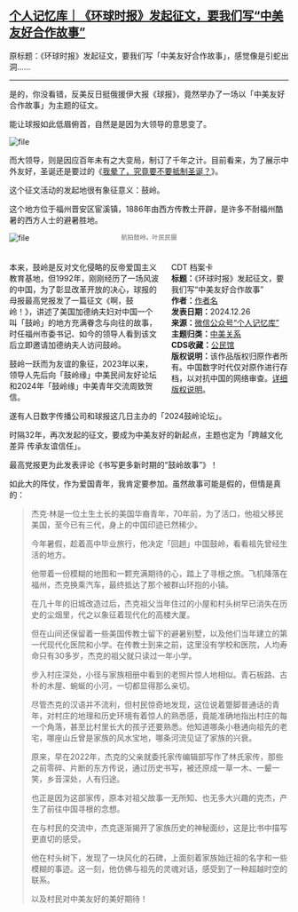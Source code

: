 <!--1735197549000-->
[个人记忆库｜《环球时报》发起征文，要我们写“中美友好合作故事”](https://chinadigitaltimes.net/chinese/714397.html)
------

<p>原标题：《环球时报》发起征文，要我们写「中美友好合作故事」，感觉像是引蛇出洞……</p><hr><p>是的，你没看错，反美反日挺俄援伊大报《球报》，竟然举办了一场以「中美友好合作故事」为主题的征文。</p><p>能让球报如此低眉俯首，自然是是因为大领导的意思变了。</p><p><img decoding="async" src="https://chinadigitaltimes.net/chinese/files/2024/12/image-1735196197566.png" alt="file"></p><p>而大领导，则是因应百年未有之大变局，制订了千年之计。目前看来，为了展示中外友好，圣诞还是要过的《<a href="https://mp.weixin.qq.com/s?__biz=Mzk0NDQ2MDIyMw==&amp;mid=2247485853&amp;idx=1&amp;sn=1310388d09dceb9f7ae54441805e6143&amp;scene=21#wechat_redirect">我晕了，究竟要不要抵制圣诞？</a>》。</p><p>这个征文活动的发起地很有象征意义：鼓岭。</p><p>这个地方位于福州晋安区宦溪镇，1886年由西方传教士开辟，是许多不耐福州酷暑的西方人士的避暑胜地。</p><p><img decoding="async" src="https://chinadigitaltimes.net/chinese/files/2024/12/image-1735196210351.png" alt="file"><br><span style="font-size: 0.8em;color: #666;display: block;text-align: center;margin-bottom:32px; margin-top: -20px;line-height:22px;">航拍鼓岭。叶民民摄</span></p><div style="width:42%;float:right;padding-left:20px;"><div class="su-spoiler su-spoiler-style-fancy su-spoiler-icon-chevron-circle" data-scroll-offset="0" data-anchor-in-url="no"><div class="su-spoiler-title" tabindex="0" role="button"><span class="su-spoiler-icon"></span>CDT 档案卡</div><div class="su-spoiler-content su-u-clearfix su-u-trim"><strong>标题：</strong>《环球时报》发起征文，要我们写“中美友好合作故事”<br><strong>作者：</strong><a href="https://chinadigitaltimes.net/space/个人记忆库" target="_blank">作者名</a><br><strong>发表日期：</strong>2024.12.26<br><strong>来源：</strong><a href="https://web.archive.org/web/*/https://mp.weixin.qq.com/s/gNXJy9hC2is9ozJzZS3Z3w" target="_blank">微信公众号“个人记忆库”</a><br><strong>主题归类：</strong><a href="https://chinadigitaltimes.net/space/中美关系" target="_blank">中美关系</a><br><strong>CDS收藏：</strong><a href="https://chinadigitaltimes.net/space/%E5%85%AC%E6%B0%91%E9%A6%86" target="_blank" rel="noopener">公民馆</a><br><strong>版权说明：</strong>该作品版权归原作者所有。中国数字时代仅对原作进行存档，以对抗中国的网络审查。<a href="https://chinadigitaltimes.net/chinese/copyright">详细版权说明</a>。</div></div></div><p>本来，鼓岭是反对文化侵略的反帝爱国主义教育基地，但1992年，刚刚经历了一场风波的中国，为了彰显改革开放的决心，球报的母报最高党报发了一篇征文《啊，鼓岭！》，讲述了美国加德纳夫妇对中国一个叫「鼓岭」的地方充满眷念与向往的故事，时任福州市委书记、如今的领导人看到该文后立即邀请加德纳夫人访问鼓岭。</p><p>鼓岭一跃而为友谊的象征，2023年以来，领导人先后向「鼓岭缘」中美民间友好论坛和2024年「鼓岭缘」中美青年交流周致贺信。</p><p>遂有人日数字传播公司和球报这几日主办的「2024鼓岭论坛」。</p><p>时隔32年，再次发起的征文，要成为中美友好的新起点，主题也定为「跨越文化差异 传承友谊信任」。</p><p>最高党报更为此发表评论《书写更多新时期的“鼓岭故事”》！</p><p>如此大的阵仗，作为爱国青年，我肯定要参加。虽然故事可能是假的，但情是真的：</p><blockquote><p>杰克·林是一位土生土长的美国华裔青年，70年前，为了活口，他祖父移民美国，至今已有三代，身上的中国印迹已然稀少。</p><p>今年暑假，趁着高中毕业旅行，他决定「回趟」中国鼓岭，看看祖先曾经生活的地方。</p><p>他带着一份模糊的地图和一颗充满期待的心，踏上了寻根之旅。飞机降落在福州，杰克换乘汽车，最终抵达了那个被群山环抱的小镇。</p><p>在几十年的旧城改造过后，杰克祖父当年住过的小屋和村头树早已消失在历史的尘烟里，代之以象征着现代化的高楼大厦。</p><p>但在山间还保留着一些美国传教士留下的避暑别墅，以及他们当年建立的第一代现代化医院和小学。在传教士到来之前，这里没有学校和医院，人均寿命只有30多岁，杰克的祖父就只读过一年小学。</p><p>步入村庄深处，小径与家族相册中看到的老照片惊人地相似。青石板路、古朴的木屋、蜿蜒的小河，一切都显得那么亲切。</p><p>尽管杰克的汉语并不流利，但村民惊奇地发现，这位说着蹩脚普通话的青年，对村庄的地理和历史环境有着惊人的熟悉感，竟能准确地指出村庄的每一个角落，甚至比村里长大的孩子还要熟悉。他知道哪条小巷通向祖先的老宅，哪座山丘曾是家族的风水宝地，哪条河流见证了家族的兴衰。</p><p>原来，早在2022年，杰克的父亲就委托家传编辑部写作了林氏家传，那些之前零碎、片断的东方传说，通过历史书写，被还原成一草一木、一颦一笑，乡音深处，人有归途。</p><p>也正是因为这部家传，原本对祖父故事一无所知、也无多大兴趣的克杰，产生了前往中国寻根的念想。</p><p>在与村民的交流中，杰克逐渐揭开了家族历史的神秘面纱，这是比书中描写更直切的感受。</p><p>他在村头树下，发现了一块风化的石碑，上面刻着家族始迁祖的名字和一些模糊的事迹。这一刻，他仿佛与祖先的灵魂对话，感受到了一种超越时空的联系。</p><p>以及村民对中美友好的美好期待！</p></blockquote><div class="addtoany_share_save_container addtoany_content addtoany_content_bottom"><div class="a2a_kit a2a_kit_size_32 addtoany_list" data-a2a-url="https://chinadigitaltimes.net/chinese/714397.html" data-a2a-title="个人记忆库｜《环球时报》发起征文，要我们写“中美友好合作故事”"><a class="a2a_button_facebook" href="https://www.addtoany.com/add_to/facebook?linkurl=https%3A%2F%2Fchinadigitaltimes.net%2Fchinese%2F714397.html&amp;linkname=%E4%B8%AA%E4%BA%BA%E8%AE%B0%E5%BF%86%E5%BA%93%EF%BD%9C%E3%80%8A%E7%8E%AF%E7%90%83%E6%97%B6%E6%8A%A5%E3%80%8B%E5%8F%91%E8%B5%B7%E5%BE%81%E6%96%87%EF%BC%8C%E8%A6%81%E6%88%91%E4%BB%AC%E5%86%99%E2%80%9C%E4%B8%AD%E7%BE%8E%E5%8F%8B%E5%A5%BD%E5%90%88%E4%BD%9C%E6%95%85%E4%BA%8B%E2%80%9D" title="Facebook" rel="nofollow noopener" target="_blank"></a><a class="a2a_button_twitter" href="https://www.addtoany.com/add_to/twitter?linkurl=https%3A%2F%2Fchinadigitaltimes.net%2Fchinese%2F714397.html&amp;linkname=%E4%B8%AA%E4%BA%BA%E8%AE%B0%E5%BF%86%E5%BA%93%EF%BD%9C%E3%80%8A%E7%8E%AF%E7%90%83%E6%97%B6%E6%8A%A5%E3%80%8B%E5%8F%91%E8%B5%B7%E5%BE%81%E6%96%87%EF%BC%8C%E8%A6%81%E6%88%91%E4%BB%AC%E5%86%99%E2%80%9C%E4%B8%AD%E7%BE%8E%E5%8F%8B%E5%A5%BD%E5%90%88%E4%BD%9C%E6%95%85%E4%BA%8B%E2%80%9D" title="Twitter" rel="nofollow noopener" target="_blank"></a><a class="a2a_button_telegram" href="https://www.addtoany.com/add_to/telegram?linkurl=https%3A%2F%2Fchinadigitaltimes.net%2Fchinese%2F714397.html&amp;linkname=%E4%B8%AA%E4%BA%BA%E8%AE%B0%E5%BF%86%E5%BA%93%EF%BD%9C%E3%80%8A%E7%8E%AF%E7%90%83%E6%97%B6%E6%8A%A5%E3%80%8B%E5%8F%91%E8%B5%B7%E5%BE%81%E6%96%87%EF%BC%8C%E8%A6%81%E6%88%91%E4%BB%AC%E5%86%99%E2%80%9C%E4%B8%AD%E7%BE%8E%E5%8F%8B%E5%A5%BD%E5%90%88%E4%BD%9C%E6%95%85%E4%BA%8B%E2%80%9D" title="Telegram" rel="nofollow noopener" target="_blank"></a><a class="a2a_button_reddit" href="https://www.addtoany.com/add_to/reddit?linkurl=https%3A%2F%2Fchinadigitaltimes.net%2Fchinese%2F714397.html&amp;linkname=%E4%B8%AA%E4%BA%BA%E8%AE%B0%E5%BF%86%E5%BA%93%EF%BD%9C%E3%80%8A%E7%8E%AF%E7%90%83%E6%97%B6%E6%8A%A5%E3%80%8B%E5%8F%91%E8%B5%B7%E5%BE%81%E6%96%87%EF%BC%8C%E8%A6%81%E6%88%91%E4%BB%AC%E5%86%99%E2%80%9C%E4%B8%AD%E7%BE%8E%E5%8F%8B%E5%A5%BD%E5%90%88%E4%BD%9C%E6%95%85%E4%BA%8B%E2%80%9D" title="Reddit" rel="nofollow noopener" target="_blank"></a><a class="a2a_button_whatsapp" href="https://www.addtoany.com/add_to/whatsapp?linkurl=https%3A%2F%2Fchinadigitaltimes.net%2Fchinese%2F714397.html&amp;linkname=%E4%B8%AA%E4%BA%BA%E8%AE%B0%E5%BF%86%E5%BA%93%EF%BD%9C%E3%80%8A%E7%8E%AF%E7%90%83%E6%97%B6%E6%8A%A5%E3%80%8B%E5%8F%91%E8%B5%B7%E5%BE%81%E6%96%87%EF%BC%8C%E8%A6%81%E6%88%91%E4%BB%AC%E5%86%99%E2%80%9C%E4%B8%AD%E7%BE%8E%E5%8F%8B%E5%A5%BD%E5%90%88%E4%BD%9C%E6%95%85%E4%BA%8B%E2%80%9D" title="WhatsApp" rel="nofollow noopener" target="_blank"></a><a class="a2a_button_email" href="https://www.addtoany.com/add_to/email?linkurl=https%3A%2F%2Fchinadigitaltimes.net%2Fchinese%2F714397.html&amp;linkname=%E4%B8%AA%E4%BA%BA%E8%AE%B0%E5%BF%86%E5%BA%93%EF%BD%9C%E3%80%8A%E7%8E%AF%E7%90%83%E6%97%B6%E6%8A%A5%E3%80%8B%E5%8F%91%E8%B5%B7%E5%BE%81%E6%96%87%EF%BC%8C%E8%A6%81%E6%88%91%E4%BB%AC%E5%86%99%E2%80%9C%E4%B8%AD%E7%BE%8E%E5%8F%8B%E5%A5%BD%E5%90%88%E4%BD%9C%E6%95%85%E4%BA%8B%E2%80%9D" title="Email" rel="nofollow noopener" target="_blank"></a><a class="a2a_button_copy_link" href="https://www.addtoany.com/add_to/copy_link?linkurl=https%3A%2F%2Fchinadigitaltimes.net%2Fchinese%2F714397.html&amp;linkname=%E4%B8%AA%E4%BA%BA%E8%AE%B0%E5%BF%86%E5%BA%93%EF%BD%9C%E3%80%8A%E7%8E%AF%E7%90%83%E6%97%B6%E6%8A%A5%E3%80%8B%E5%8F%91%E8%B5%B7%E5%BE%81%E6%96%87%EF%BC%8C%E8%A6%81%E6%88%91%E4%BB%AC%E5%86%99%E2%80%9C%E4%B8%AD%E7%BE%8E%E5%8F%8B%E5%A5%BD%E5%90%88%E4%BD%9C%E6%95%85%E4%BA%8B%E2%80%9D" title="Copy Link" rel="nofollow noopener" target="_blank"></a><a class="a2a_dd addtoany_share_save addtoany_share" href="https://www.addtoany.com/share"></a></div></div>
